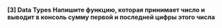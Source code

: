 **[3] Data Types Напишите функцию, которая принимает
число и выводит в консоль сумму первой и
последней цифры этого числа**